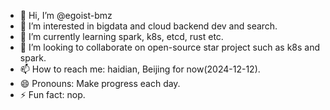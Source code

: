 - 👋 Hi, I’m @egoist-bmz
- 👀 I’m interested in bigdata and cloud backend dev and search.
- 🌱 I’m currently learning spark, k8s, etcd, rust etc.
- 💞️ I’m looking to collaborate on open-source star project such as k8s and spark.
- 📫 How to reach me: haidian, Beijing for now(2024-12-12).
- 😄 Pronouns: Make progress each day.
- ⚡ Fun fact: nop.

<!---
egoist-bmz/egoist-bmz is a ✨ special ✨ repository because its `README.md` (this file) appears on your GitHub profile.
You can click the Preview link to take a look at your changes.
--->
